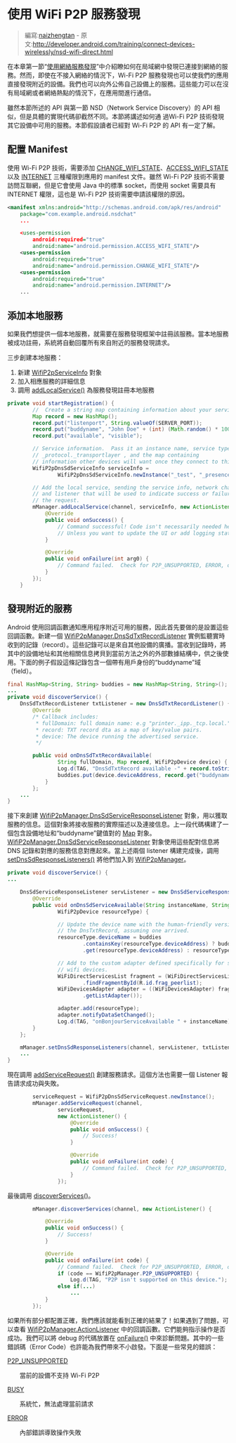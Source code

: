 # 使用 WiFi P2P 服務發現

> 編寫:[naizhengtan](https://github.com/naizhengtan) - 原文:<http://developer.android.com/training/connect-devices-wirelessly/nsd-wifi-direct.html>

在本章第一節“[使用網絡服務發現](nsd.html)”中介紹瞭如何在局域網中發現已連接到網絡的服務。然而，即使在不接入網絡的情況下，Wi-Fi P2P 服務發現也可以使我們的應用直接發現附近的設備。我們也可以向外公佈自己設備上的服務。這些能力可以在沒有局域網或者網絡熱點的情況下，在應用間進行通信。

雖然本節所述的 API 與第一節 NSD（Network Service Discovery）的 API 相似，但是具體的實現代碼卻截然不同。本節將講述如何通 過Wi-Fi P2P 技術發現其它設備中可用的服務。本節假設讀者已經對 Wi-Fi P2P 的 API 有一定了解。

## 配置 Manifest

使用 Wi-Fi P2P 技術，需要添加 [CHANGE_WIFI_STATE](http://developer.android.com/reference/android/Manifest.permission.html#CHANGE_WIFI_STATE)、[ACCESS_WIFI_STATE](http://developer.android.com/reference/android/Manifest.permission.html#ACCESS_WIFI_STATE) 以及 [INTERNET](http://developer.android.com/reference/android/Manifest.permission.html#INTERNET) 三種權限到應用的 manifest 文件。雖然 Wi-Fi P2P 技術不需要訪問互聯網，但是它會使用 Java 中的標準 socket，而使用 socket 需要具有 INTERNET 權限，這也是 Wi-Fi P2P 技術需要申請該權限的原因。

```xml
<manifest xmlns:android="http://schemas.android.com/apk/res/android"
    package="com.example.android.nsdchat"
    ...

    <uses-permission
        android:required="true"
        android:name="android.permission.ACCESS_WIFI_STATE"/>
    <uses-permission
        android:required="true"
        android:name="android.permission.CHANGE_WIFI_STATE"/>
    <uses-permission
        android:required="true"
        android:name="android.permission.INTERNET"/>
    ...
```

## 添加本地服務

如果我們想提供一個本地服務，就需要在服務發現框架中註冊該服務。當本地服務被成功註冊，系統將自動回覆所有來自附近的服務發現請求。

三步創建本地服務：

1. 新建 [WifiP2pServiceInfo](http://developer.android.com/reference/android/net/wifi/p2p/nsd/WifiP2pServiceInfo.html) 對象
2. 加入相應服務的詳細信息
3. 調用 <a href="http://developer.android.com/reference/android/net/wifi/p2p/WifiP2pManager.html#addLocalService(android.net.wifi.p2p.WifiP2pManager.Channel, android.net.wifi.p2p.nsd.WifiP2pServiceInfo, android.net.wifi.p2p.WifiP2pManager.ActionListener)">addLocalService()</a> 為服務發現註冊本地服務

```java
private void startRegistration() {
        //  Create a string map containing information about your service.
        Map record = new HashMap();
        record.put("listenport", String.valueOf(SERVER_PORT));
        record.put("buddyname", "John Doe" + (int) (Math.random() * 1000));
        record.put("available", "visible");

        // Service information.  Pass it an instance name, service type
        // _protocol._transportlayer , and the map containing
        // information other devices will want once they connect to this one.
        WifiP2pDnsSdServiceInfo serviceInfo =
                WifiP2pDnsSdServiceInfo.newInstance("_test", "_presence._tcp", record);

        // Add the local service, sending the service info, network channel,
        // and listener that will be used to indicate success or failure of
        // the request.
        mManager.addLocalService(channel, serviceInfo, new ActionListener() {
            @Override
            public void onSuccess() {
                // Command successful! Code isn't necessarily needed here,
                // Unless you want to update the UI or add logging statements.
            }

            @Override
            public void onFailure(int arg0) {
                // Command failed.  Check for P2P_UNSUPPORTED, ERROR, or BUSY
            }
        });
    }
```

## 發現附近的服務

Android 使用回調函數通知應用程序附近可用的服務，因此首先要做的是設置這些回調函數。新建一個 [WifiP2pManager.DnsSdTxtRecordListener](http://developer.android.com/reference/android/net/wifi/p2p/WifiP2pManager.DnsSdTxtRecordListener.html) 實例監聽實時收到的記錄（record）。這些記錄可以是來自其他設備的廣播。當收到記錄時，將其中的設備地址和其他相關信息拷貝到當前方法之外的外部數據結構中，供之後使用。下面的例子假設這條記錄包含一個帶有用戶身份的“buddyname”域（field）。

```java
final HashMap<String, String> buddies = new HashMap<String, String>();
...
private void discoverService() {
    DnsSdTxtRecordListener txtListener = new DnsSdTxtRecordListener() {
        @Override
        /* Callback includes:
         * fullDomain: full domain name: e.g "printer._ipp._tcp.local."
         * record: TXT record dta as a map of key/value pairs.
         * device: The device running the advertised service.
         */

        public void onDnsSdTxtRecordAvailable(
                String fullDomain, Map record, WifiP2pDevice device) {
                Log.d(TAG, "DnsSdTxtRecord available -" + record.toString());
                buddies.put(device.deviceAddress, record.get("buddyname"));
            }
        };
    ...
}
```

接下來創建 [WifiP2pManager.DnsSdServiceResponseListener](http://developer.android.com/reference/android/net/wifi/p2p/WifiP2pManager.DnsSdServiceResponseListener.html) 對象，用以獲取服務的信息。這個對象將接收服務的實際描述以及連接信息。上一段代碼構建了一個包含設備地址和“buddyname”鍵值對的 [Map](http://developer.android.com/reference/java/util/Map.html) 對象。[WifiP2pManager.DnsSdServiceResponseListener](http://developer.android.com/reference/android/net/wifi/p2p/WifiP2pManager.DnsSdServiceResponseListener.html) 對象使用這些配對信息將 DNS 記錄和對應的服務信息對應起來。當上述兩個 listener 構建完成後，調用 <a href="http://developer.android.com/reference/android/net/wifi/p2p/WifiP2pManager.html#setDnsSdResponseListeners(android.net.wifi.p2p.WifiP2pManager.Channel, android.net.wifi.p2p.WifiP2pManager.DnsSdServiceResponseListener, android.net.wifi.p2p.WifiP2pManager.DnsSdTxtRecordListener)">setDnsSdResponseListeners()</a> 將他們加入到 [WifiP2pManager](http://developer.android.com/reference/android/net/wifi/p2p/WifiP2pManager.html)。

```java
private void discoverService() {
...

    DnsSdServiceResponseListener servListener = new DnsSdServiceResponseListener() {
        @Override
        public void onDnsSdServiceAvailable(String instanceName, String registrationType,
                WifiP2pDevice resourceType) {

                // Update the device name with the human-friendly version from
                // the DnsTxtRecord, assuming one arrived.
                resourceType.deviceName = buddies
                        .containsKey(resourceType.deviceAddress) ? buddies
                        .get(resourceType.deviceAddress) : resourceType.deviceName;

                // Add to the custom adapter defined specifically for showing
                // wifi devices.
                WiFiDirectServicesList fragment = (WiFiDirectServicesList) getFragmentManager()
                        .findFragmentById(R.id.frag_peerlist);
                WiFiDevicesAdapter adapter = ((WiFiDevicesAdapter) fragment
                        .getListAdapter());

                adapter.add(resourceType);
                adapter.notifyDataSetChanged();
                Log.d(TAG, "onBonjourServiceAvailable " + instanceName);
        }
    };

    mManager.setDnsSdResponseListeners(channel, servListener, txtListener);
    ...
}
```

現在調用 <a href="http://developer.android.com/reference/android/net/wifi/p2p/WifiP2pManager.html#addServiceRequest(android.net.wifi.p2p.WifiP2pManager.Channel, android.net.wifi.p2p.nsd.WifiP2pServiceRequest, android.net.wifi.p2p.WifiP2pManager.ActionListener)">addServiceRequest()</a> 創建服務請求。這個方法也需要一個 Listener 報告請求成功與失敗。

```java
        serviceRequest = WifiP2pDnsSdServiceRequest.newInstance();
        mManager.addServiceRequest(channel,
                serviceRequest,
                new ActionListener() {
                    @Override
                    public void onSuccess() {
                        // Success!
                    }

                    @Override
                    public void onFailure(int code) {
                        // Command failed.  Check for P2P_UNSUPPORTED, ERROR, or BUSY
                    }
                });
```

最後調用 <a href="http://developer.android.com/reference/android/net/wifi/p2p/WifiP2pManager.html#discoverServices(android.net.wifi.p2p.WifiP2pManager.Channel, android.net.wifi.p2p.WifiP2pManager.ActionListener)">discoverServices()</a>。

```java
        mManager.discoverServices(channel, new ActionListener() {

            @Override
            public void onSuccess() {
                // Success!
            }

            @Override
            public void onFailure(int code) {
                // Command failed.  Check for P2P_UNSUPPORTED, ERROR, or BUSY
                if (code == WifiP2pManager.P2P_UNSUPPORTED) {
                    Log.d(TAG, "P2P isn't supported on this device.");
                else if(...)
                    ...
            }
        });
```

如果所有部分都配置正確，我們應該就能看到正確的結果了！如果遇到了問題，可以查看 [WifiP2pManager.ActionListener](http://developer.android.com/reference/android/net/wifi/p2p/WifiP2pManager.ActionListener.html) 中的回調函數。它們能夠指示操作是否成功。我們可以將 debug 的代碼放置在 <a href="http://developer.android.com/reference/android/net/wifi/p2p/WifiP2pManager.ActionListener.html#onFailure(int)">onFailure()</a> 中來診斷問題。其中的一些錯誤碼（Error Code）也許能為我們帶來不小啟發。下面是一些常見的錯誤：

[P2P_UNSUPPORTED](http://developer.android.com/reference/android/net/wifi/p2p/WifiP2pManager.html#P2P_UNSUPPORTED)

　　當前的設備不支持 Wi-Fi P2P

[BUSY](http://developer.android.com/reference/android/net/wifi/p2p/WifiP2pManager.html#BUSY)

　　系統忙，無法處理當前請求

[ERROR](http://developer.android.com/reference/android/net/wifi/p2p/WifiP2pManager.html#ERROR)

　　內部錯誤導致操作失敗
